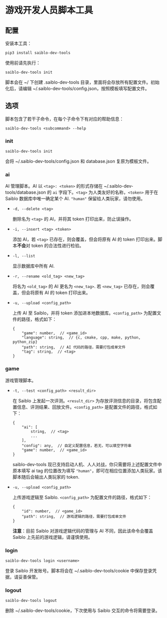 # 游戏开发人员脚本工具



## 配置

安装本工具：

```shell
pip3 install saiblo-dev-tools
```

使用前请先执行：

```shell
saiblo-dev-tools init
```

脚本会在 ~/ 下创建 .saiblo-dev-tools 目录，里面将会存放所有配置文件。初始化后，请编辑 ~/.saiblo-dev-tools/config.json，按照模板填写配置文件。



## 选项

脚本包含了若干子命令，在每个子命令下有对应的帮助信息：

```shell
saiblo-dev-tools <subcommand> --help
```

### init

```shell
saiblo-dev-tools init
```

会将 ~/.saiblo-dev-tools/config.json 和 database.json 复原为模板文件。

### ai

AI 管理脚本。AI 以 `<tag>: <token>` 的形式存储在 ~/.saiblo-dev-tools/database.json 的 `ai` 字段下。`<tag>` 为人类友好的名称，`<token>` 用于在 Saiblo 数据库中唯一确定某个 AI. `"human"` 保留给人类玩家，请勿使用。

- ```shell
  -d, --delete <tag>
  ```

  删除名为 `<tag>` 的 AI，并将其 token 打印出来，防止误操作。

- ```shell
  -i, --insert <tag> <token>
  ```

  添加 AI，若 `<tag>` 已存在，则会覆盖，但会将原有 AI 的 token 打印出来。脚本**不会**对 token 的合法性进行检验。

- ```shell
  -l, --list
  ```

  显示数据库中所有 AI.

- ```shell
  -r, --rename <old_tag> <new_tag>
  ```

  将名为 `<old_tag>` 的 AI 更名为 `<new_tag>`. 若 `<new_tag>` 已存在，则会覆盖，但会将原有 AI 的 token 打印出来。

- ```shell
  -u, --upload <config_path>
  ```

  上传 AI 至 Saiblo，并将 token 添加进本地数据库。`<config_path>` 为配置文件的路径，格式如下：

  ```jsonc
  {
      "game": number,  // <game_id>
      "language": string,  // {c, cmake, cpp, make, python, python_zip}
      "path": string,  // AI 代码的路径，需要打包成单文件
      "tag": string,  // <tag>
  }
  ```

### game

游戏管理脚本。

- ```shell
  -t, --test <config_path> <result_dir>
  ```

  在 Saiblo 上发起一次评测。`<result_dir>` 为存放评测信息的目录，将包含配置信息、评测结果、回放文件。`<config_path>` 是配置文件的路径，格式如下：

  ```jsonc
  {
      "ai": [
          string,  // <tag>
          ...
      ],
      "config": any,  // 自定义配置信息，若无，可以填空字符串
      "game": number,  // <game_id>
  }
  ```

  saiblo-dev-tools 现已支持启动人机、人人对战，你只需要将上述配置文件中原本填写 ai tag 的位置改为填写 `"human"`，即可在相应位置添加人类玩家。该脚本随后会输出人类玩家的 token.

- ```shell
  -u, --upload <config_path>
  ```

  上传游戏逻辑至 Saiblo. `<config_path>` 为配置文件的路径，格式如下：

  ```jsonc
  {
      "id": number,  // <game_id>
      "path": string,  // 游戏逻辑的路径，需要打包成单文件
  }
  ```
  
  **注意**：目前 Saiblo 对游戏逻辑代码的管理与 AI 不同，因此该命令会覆盖 Saiblo 上先前的游戏逻辑，请谨慎使用。

### login

```shell
saiblo-dev-tools login <username>
```

登录 Saiblo 开发账号。脚本将会在 ~/.saiblo-dev-tools/cookie 中保存登录凭据，请妥善保管。

### logout

```shell
saiblo-dev-tools logout
```

删除 ~/.saiblo-dev-tools/cookie，下次使用与 Saiblo 交互的命令将需要登录。

